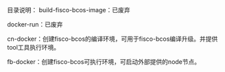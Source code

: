 目录说明：
build-fisco-bcos-image：已废弃 

docker-run：已废弃

cn-docker：创建fisco-bcos的编译环境，可用于fisco-bcos编译升级。并提供tool工具执行环境。

fb-docker：创建fisco-bcos可执行环境，可启动外部提供的node节点。

